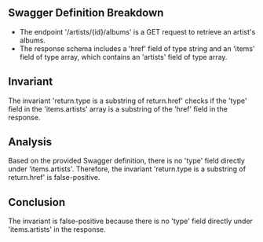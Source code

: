 ## Swagger Definition Breakdown
- The endpoint '/artists/{id}/albums' is a GET request to retrieve an artist's albums.
- The response schema includes a 'href' field of type string and an 'items' field of type array, which contains an 'artists' field of type array.

## Invariant
The invariant 'return.type is a substring of return.href' checks if the 'type' field in the 'items.artists' array is a substring of the 'href' field in the response.

## Analysis
Based on the provided Swagger definition, there is no 'type' field directly under 'items.artists'. Therefore, the invariant 'return.type is a substring of return.href' is false-positive.

## Conclusion
The invariant is false-positive because there is no 'type' field directly under 'items.artists' in the response.
